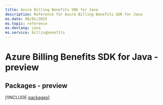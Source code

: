 ```yaml
---
title: Azure Billing Benefits SDK for Java
description: Reference for Azure Billing Benefits SDK for Java
ms.date: 08/01/2025
ms.topic: reference
ms.devlang: java
ms.service: billingbenefits
---
```

# Azure Billing Benefits SDK for Java - preview
## Packages - preview
[!INCLUDE [packages](billing-benefits-index.md)]